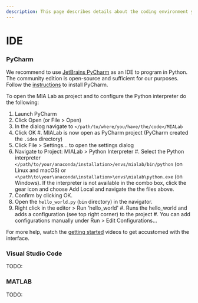 ```yaml
---
description: This page describes details about the coding environment you will use.
---
```


# IDE

### **PyCharm**

We recommend to use [JetBrains PyCharm](https://www.jetbrains.com/pycharm/) as an IDE to program in Python. The community edition is open-source and sufficient for our purposes. Follow the [instructions](https://www.jetbrains.com/help/pycharm/requirements-installation-and-launching.html) to install PyCharm.

To open the MIA Lab as project and to configure the Python interpreter do the following:

1. Launch PyCharm
2. Click Open (or File > Open)
3. In the dialog navigate to `</path/to/where/you/have/the/code>/MIALab`
4. Click OK #. MIALab is now open as PyCharm project (PyCharm created the `.idea` directory)
5. Click File > Settings... to open the settings dialog
6. Navigate to Project: MIALab > Python Interpreter #. Select the Python interpreter `</path/to/your/anaconda/installation>/envs/mialab/bin/python` (on Linux and macOS) or `<\path\to\your\anaconda\installation>\envs\mialab\python.exe` (on Windows). If the interpreter is not available in the combo box, click the gear icon and choose Add Local and navigate the the files above.
7. Confirm by clicking OK.
8. Open the `hello_world.py` (`bin` directory) in the navigator.
9. Right click in the editor > Run 'hello\_world' #. Runs the hello\_world and adds a configuration (see top right corner) to the project #. You can add configurations manually under Run > Edit Configurations...

For more help, watch the [getting started](https://www.jetbrains.com/pycharm/documentation/) videos to get accustomed with the interface.

### Visual Studio Code

TODO:

### MATLAB

TODO:
